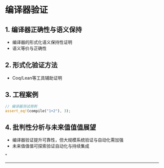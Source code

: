 ﻿# 编译器验证

## 1. 编译器正确性与语义保持

- 编译器的形式化语义保持性证明
- 语义等价与正确性

## 2. 形式化验证方法

- Coq/Lean等工具辅助证明

## 3. 工程案例

```rust
// 编译器测试用例
assert_eq!(compile("1+2"), 3);
```

## 4. 批判性分析与未来值值值展望

- 编译器验证提升可靠性，但大规模系统验证与自动化需加强
- 未来值值值可探索验证自动化与持续集成

"

---
